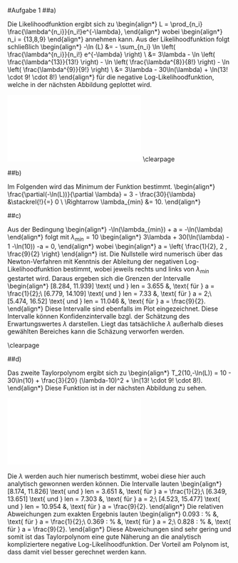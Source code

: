 #Aufgabe 1
##a)

Die Likelihoodfunktion ergibt sich zu
\begin{align*}
  L = \prod_{n_i} \frac{\lambda^{n_i}}{n_i!}e^{-\lambda},
\end{align*}
wobei
\begin{align*}
  n_i = \{13,8,9\}
\end{align*}
annehmen kann. Aus der Likelihoodfunktion folgt schließlich
\begin{align*}
  -\ln (L) &= - \sum_{n_i} \ln \left( \frac{\lambda^{n_i}}{n_i!} e^{-\lambda} \right) \\
         &= 3\lambda - \ln \left( \frac{\lambda^{13}}{13!} \right) - \ln \left( \frac{\lambda^{8}}{8!} \right) - \ln \left( \frac{\lambda^{9}}{9!} \right) \\
         &= 3\lambda - 30\ln(\lambda) + \ln(13! \cdot 9! \cdot 8!)
\end{align*}
für die negative Log-Likelihoodfunktion, welche in der nächsten Abbildung geplottet wird.

![Negative Log-Likelihoodfunktion.](aufgabe1a.pdf)
\clearpage

##b)

Im Folgenden wird das Minimum der Funktion bestimmt.
\begin{align*}
  \frac{\partial(-\ln(L))}{\partial \lambda} = 3 - \frac{30}{\lambda} &\stackrel{!}{=} 0 \\
  \Rightarrow \lambda_{min} &= 10.
\end{align*}

##c)

Aus der Bedingung
\begin{align*}
  -\ln(\lambda_{min}) + a = -\ln(\lambda)
\end{align*}
folgt mit $\lambda_{min} = 10$
\begin{align*}
  3\lambda + 30(\ln(\lambda) - 1 -\ln(10)) -a = 0,
\end{align*}
wobei
\begin{align*}
  a = \left\{ \frac{1}{2}, 2 , \frac{9}{2} \right\}
\end{align*}
ist.
Die Nullstelle wird numerisch über das Newton-Verfahren mit Kenntnis der Ableitung der negativen Log-Likelihoodfunktion bestimmt, wobei jeweils rechts und links von $\lambda_{min}$ gestartet wird.
Daraus ergeben sich die Grenzen der Intervalle
\begin{align*}
  [8.284, 11.939] \text{ und } len = 3.655 &, \text{ für } a = \frac{1}{2};\\
  [6.779, 14.109] \text{ und } len = 7.33 &, \text{ für } a = 2;\\
  [5.474, 16.52] \text{ und } len = 11.046 &, \text{ für } a = \frac{9}{2}.
\end{align*}
Diese Intervalle sind ebenfalls im Plot eingezeichnet.
Diese Intervalle können Konfidenzintervalle bzgl. der Schätzung des Erwartungswertes $\lambda$ darstellen.
Liegt das tatsächliche $\lambda$ außerhalb dieses gewählten Bereiches kann die Schäzung verworfen werden.

\clearpage

##d)

Das zweite Taylorpolynom ergibt sich zu
\begin{align*}
  T_2(10,-\ln(L)) = 10 - 30\ln(10) + \frac{3}{20} (\lambda-10)^2 + \ln(13! \cdot 9! \cdot 8!).
\end{align*}
Diese Funktion ist in der nächsten Abbildung zu sehen.

![Negative Log-Likelihoodfunktion und Taylorpolynom.](aufgabe1d.pdf)

Die $\lambda$ werden auch hier numerisch bestimmt, wobei diese hier auch analytisch gewonnen werden können.
Die Intervalle lauten
\begin{align*}
  [8.174, 11.826] \text{ und } len = 3.651 &, \text{ für } a = \frac{1}{2};\\
  [6.349, 13.651] \text{ und } len = 7.303 &, \text{ für } a = 2;\\
  [4.523, 15.477] \text{ und } len = 10.954 &, \text{ für } a = \frac{9}{2}.
\end{align*}
Die relativen Abweichungen zum exakten Ergebnis lauten
\begin{align*}
  0.093 \: \% &, \text{ für } a = \frac{1}{2};\\
  0.369 \: \% &, \text{ für } a = 2;\\
  0.828 \: \% &, \text{ für } a = \frac{9}{2}.
\end{align*}
Diese Abweichungen sind sehr gering und somit ist das Taylorpolynom eine gute Näherung an die analytisch kompliziertere negative Log-Likelihoodfunktion. Der Vorteil am Polynom ist, dass damit viel besser gerechnet werden kann.
